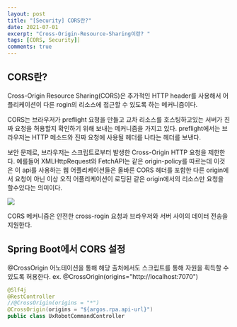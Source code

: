 ```yaml
---
layout: post
title: "[Security] CORS란?"
date: 2021-07-01
excerpt: "Cross-Origin-Resource-Sharing이란? "
tags: [CORS, Security]]
comments: true
---
```

## CORS란?

Cross-Origin Resource Sharing(CORS)은 추가적인 HTTP header를 사용해서 어플리케이션이 다른 rogin의 리소스에 접근할 수 있도록 하는 메커니즘이다. 

CORS는 브라우저가 preflight 요청을 만들고 교차 리소스를 호스팅하고있는 서버가 진짜 요청을 허용할지 확인하기 위해 보내는 메커니즘을 가지고 있다. preflight에서는 브라우저는 HTTP 메소드와 진짜 요청에 사용될 헤더를 나타는 헤더를 보낸다. 

보안 문제로, 브라우저는 스크립트로부터 발생한 Cross-Origin HTTP 요청을 제한한다. 예를들어 XMLHttpRequest와 FetchAPI는 같은 origin-policy를 따르는데 이것은 이 api를 사용하는 웹 어플리케이션들은 올바른 CORS 헤더를 포함한 다른 origin에서 요청이 아닌 이상 오직 어플리케이션이 로딩된 같은 origin에서의 리소스만 요청을 할수있다는 의미이다. 

<img src ="https://eunmik.github.io/bonita.blog/assets/img/2021/0701/img1.png" />

CORS 메커니즘은 안전한 cross-rogin 요청과 브라우저와 서버 사이의 데이터 전송을 지원한다. 

## Spring Boot에서 CORS 설정

@CrossOrigin 어노테이션을 통해 해당 출처에서도 스크립트를 통해 자원을 획득할 수 있도록 허용한다.   ex. @CrossOrigin(origins="http://localhost:7070") 

```java
@Slf4j
@RestController
//@CrossOrigin(origins = "*")
@CrossOrigin(origins = "${argos.rpa.api-url}")
public class UxRobotCommandController
```




